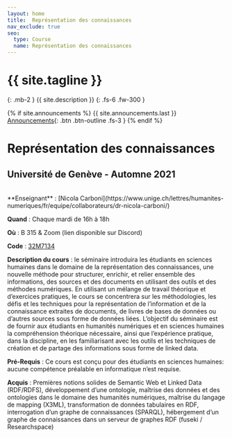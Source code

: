 ```yaml
---
layout: home
title:  Représentation des connaissances
nav_exclude: true
seo:
  type: Course
  name: Représentation des connaissances
---
```


# {{ site.tagline }}
{: .mb-2 }
{{ site.description }}
{: .fs-6 .fw-300 }

{% if site.announcements %}
{{ site.announcements.last }}
[Announcements](announcements.md){: .btn .btn-outline .fs-3 }
{% endif %}


# Représentation des connaissances

## Université de Genève - Automne 2021


<br />
**Enseignant** : [Nicola Carboni](https://www.unige.ch/lettres/humanites-numeriques/fr/equipe/collaborateurs/dr-nicola-carboni/)

**Quand** : Chaque mardi de 16h à 18h

**Où** : B 315 & Zoom (lien disponible sur Discord)

**Code** : [32M7134](https://pgc.unige.ch/cursus/programme-des-cours/web/teachings/details/2021-32M7134)

**Description du cours** : le séminaire introduira les étudiants en sciences humaines dans le domaine de la représentation des connaissances, une nouvelle méthode pour structurer, enrichir, et relier ensemble des informations, des sources et des documents en utilisant des outils et des méthodes numériques. En utilisant un mélange de travail théorique et d’exercices pratiques, le cours se concentrera sur les méthodologies, les défis et les techniques pour la représentation de l’information et de la connaissance extraites de documents, de livres de bases de données ou d’autres sources sous forme de données liées. L’objectif du séminaire est de fournir aux étudiants en humanités numériques et en sciences humaines la compréhension théorique nécessaire, ainsi que l’expérience pratique, dans la discipline, en les familiarisant avec les outils et les techniques de création et de partage des informations sous forme de linked data.

**Pré-Requis** :
Ce cours est conçu pour des étudiants en sciences humaines: aucune compétence préalable en informatique n’est requise.

**Acquis** :
Premières notions solides de Semantic Web et Linked Data (RDF/RDFS), développement d’une ontologie, maîtrise des données et des ontologies dans le domaine des humanités numériques, maîtrise du langage de mapping (X3ML), transformation de données tabulaires en RDF, interrogation d’un graphe de connaissances (SPARQL), hébergement d’un graphe de connaissances dans un serveur de graphes RDF (fuseki / Researchspace)

